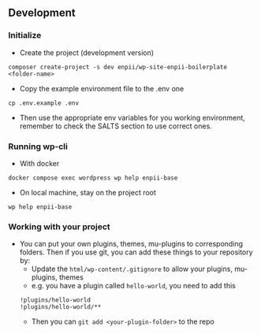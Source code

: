 
## Development

### Initialize
- Create the project (development version)
```
composer create-project -s dev enpii/wp-site-enpii-boilerplate <folder-name>
```
- Copy the example environment file to the .env one
```
cp .env.example .env
```
- Then use the appropriate env variables for you working environment, remember to check the SALTS section to use correct ones.

### Running wp-cli
- With docker
```
docker compose exec wordpress wp help enpii-base
```

- On local machine, stay on the project root
```
wp help enpii-base
```

### Working with your project
- You can put your own plugins, themes, mu-plugins to corresponding folders. Then if you use git, you can add these things to your repository by:
  - Update the `html/wp-content/.gitignore` to allow your plugins, mu-plugins, themes
  - e.g. you have a plugin called `hello-world`, you need to add this
  ```
  !plugins/hello-world
  !plugins/hello-world/**
  ```
  - Then you can `git add <your-plugin-folder>` to the repo